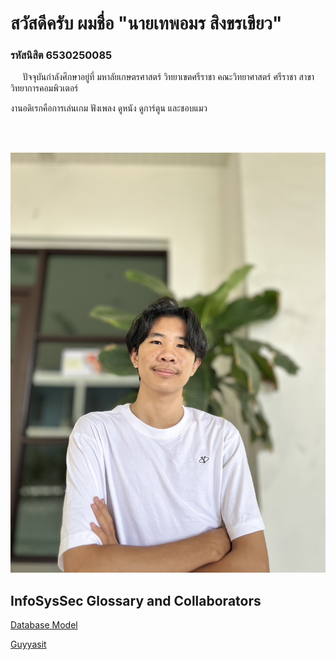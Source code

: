 <h1>สวัสดีครับ ผมชื่อ "นายเทพอมร สิงขรเขียว"</h1>

### รหัสนิสิต 6530250085



&nbsp;&nbsp;&nbsp;&nbsp; ปัจจุบันกำลังศึกษาอยู่ที่ มหาลัยเกษตรศาสตร์ วิทยาเขตศรีราชา คณะวิทยาศาสตร์ ศรีราชา สาขาวิทยาการคอมพิวเตอร์

งานอดิเรกคือการเล่นเกม ฟังเพลง ดูหนัง ดูการ์ตูน และชอบแมว

<br><br>

![Alt text](IMG_0683.jpeg)

## InfoSysSec Glossary and Collaborators
[Database Model](database-model.md)

[Guyyasit](https://guyyasit336.github.io)
